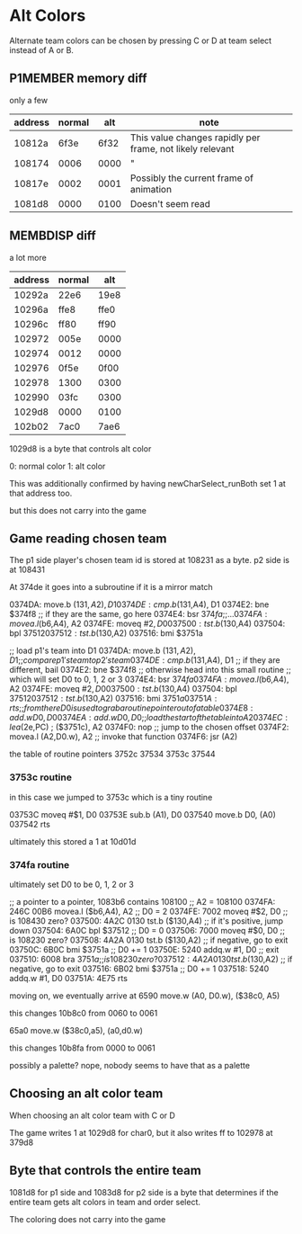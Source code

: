 # Alt Colors

Alternate team colors can be chosen by pressing C or D at team select instead of A or B.

## P1MEMBER memory diff

only a few

| address | normal | alt  | note                                                      |
| ------- | ------ | ---- | --------------------------------------------------------- |
| 10812a  | 6f3e   | 6f32 | This value changes rapidly per frame, not likely relevant |
| 108174  | 0006   | 0000 | "                                                         |
| 10817e  | 0002   | 0001 | Possibly the current frame of animation                   |
| 1081d8  | 0000   | 0100 | Doesn't seem read                                         |

## MEMBDISP diff

a lot more

| address | normal | alt  |
| ------- | ------ | ---- |
| 10292a  | 22e6   | 19e8 |
| 10296a  | ffe8   | ffe0 |
| 10296c  | ff80   | ff90 |
| 102972  | 005e   | 0000 |
| 102974  | 0012   | 0000 |
| 102976  | 0f5e   | 0f00 |
| 102978  | 1300   | 0300 |
| 102990  | 03fc   | 0300 |
| 1029d8  | 0000   | 0100 |
| 102b02  | 7ac0   | 7ae6 |

1029d8 is a byte that controls alt color

0: normal color
1: alt color

This was additionally confirmed by having newCharSelect_runBoth set 1 at that address too.

but this does not carry into the game

## Game reading chosen team

The p1 side player's chosen team id is stored at 108231 as a byte. p2 side is at 108431

At 374de it goes into a subroutine if it is a mirror match

0374DA: move.b ($131,A2), D1
0374DE: cmp.b   ($131,A4), D1
0374E2: bne     $374f8
;; if they are the same, go here
0374E4: bsr     $374fa
;; ...
0374FA: movea.l ($b6,A4), A2
0374FE: moveq #$2, D0
037500: tst.b ($130,A4)
037504: bpl $37512
037512: tst.b ($130,A2)
037516: bmi $3751a

;; load p1's team into D1
0374DA: move.b ($131,A2), D1
;; compare p1's team to p2's team
0374DE: cmp.b   ($131,A4), D1
;; if they are different, bail
0374E2: bne     $374f8
;; otherwise head into this small routine
;; which will set D0 to 0, 1, 2 or 3
0374E4: bsr     $374fa
0374FA: movea.l ($b6,A4), A2
0374FE: moveq #$2, D0
037500: tst.b ($130,A4)
037504: bpl $37512
037512: tst.b ($130,A2)
037516: bmi $3751a
03751A: rts
;; from there D0 is used to grab a routine pointer out of a table
0374E8: add.w D0, D0
0374EA: add.w D0, D0
;; load the start of the table into A2
0374EC: lea ($2e,PC) ; ($3751c), A2
0374F0: nop
;; jump to the chosen offset
0374F2: movea.l (A2,D0.w), A2
;; invoke that function
0374F6: jsr (A2)

the table of routine pointers
3752c
37534
3753c
37544

### 3753c routine

in this case we jumped to 3753c which is a tiny routine

03753C moveq #$1, D0
03753E sub.b (A1), D0
037540 move.b D0, (A0)
037542 rts

ultimately this stored a 1 at 10d01d

### 374fa routine

ultimately set D0 to be 0, 1, 2 or 3

;; a pointer to a pointer, 1083b6 contains 108100
;; A2 = 108100
0374FA: 246C 00B6 movea.l ($b6,A4), A2
;; D0 = 2
0374FE: 7002 moveq #$2, D0
;; is 108430 zero?
037500: 4A2C 0130 tst.b ($130,A4)
;; if it's positive, jump down
037504: 6A0C bpl $37512
;; D0 = 0
037506: 7000 moveq #$0, D0
;; is 108230 zero?
037508: 4A2A 0130 tst.b ($130,A2)
;; if negative, go to exit
03750C: 6B0C bmi $3751a
;; D0 += 1
03750E: 5240 addq.w #1, D0
;; exit
037510: 6008 bra $3751a
;; is 108230 zero?
037512: 4A2A 0130 tst.b ($130,A2)
;; if negative, go to exit
037516: 6B02 bmi $3751a
;; D0 += 1
037518: 5240 addq.w #1, D0
03751A: 4E75 rts

moving on, we eventually arrive at
6590 move.w (A0, D0.w), ($38c0, A5)

this changes 10b8c0 from 0060 to 0061

65a0 move.w ($38c0,a5), (a0,d0.w)

this changes 10b8fa from 0000 to 0061

possibly a palette? nope, nobody seems to have that as a palette

## Choosing an alt color team

When choosing an alt color team with C or D

The game writes 1 at 1029d8 for char0, but it also writes ff to 102978 at 379d8

## Byte that controls the entire team

1081d8 for p1 side and 1083d8 for p2 side is a byte that determines if the entire team gets alt colors in team and order select.

The coloring does not carry into the game
